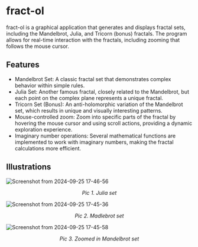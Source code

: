 # fract-ol
fract-ol is a graphical application that generates and displays fractal sets, including the Mandelbrot, Julia, and Tricorn (bonus) fractals. The program allows for real-time interaction with the fractals, including zooming that follows the mouse cursor.
## Features
- Mandelbrot Set: A classic fractal set that demonstrates complex behavior within simple rules.
- Julia Set: Another famous fractal, closely related to the Mandelbrot, but each point on the complex plane represents a unique fractal.
-  Tricorn Set (Bonus): An anti-holomorphic variation of the Mandelbrot set, which results in unique and visually interesting patterns.
-  Mouse-controlled zoom: Zoom into specific parts of the fractal by hovering the mouse cursor and using scroll actions, providing a dynamic exploration experience.
- Imaginary number operations: Several mathematical functions are implemented to work with imaginary numbers, making the fractal calculations more efficient.
## Illustrations
![Screenshot from 2024-09-25 17-46-56](https://github.com/user-attachments/assets/68d461e7-2fac-45b5-8b66-96a6564de429)
<div align="center">
  <em>Pic 1. Julia set</em>
</div>

![Screenshot from 2024-09-25 17-45-36](https://github.com/user-attachments/assets/1787f941-55c1-4ba5-8aa9-6ee906174dd3)
<div align="center">
  <em>Pic 2. Madlebrot set</em>
</div>

![Screenshot from 2024-09-25 17-45-58](https://github.com/user-attachments/assets/186a3429-1fca-490b-a8d2-20d1e59cb79c)
<div align="center">
  <em>Pic 3. Zoomed in Mandelbrot set</em>
</div>
